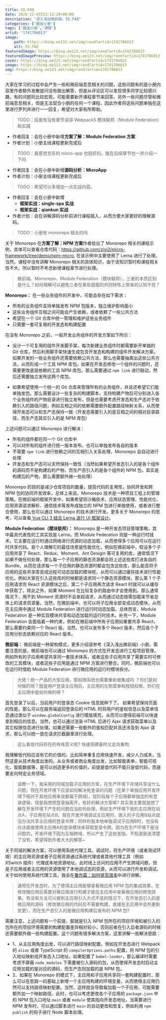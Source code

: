 ```yaml
---
title: 55.FAQ
date: 2025-11-03T23:13:29+08:00
description: "深入浅出微前端，55.FAQ"
categories: ['掘金小册']
tags: ['掘金小册','课程']
artid: "1741706013"
image:
    path: https://bing.ee123.net/img/rand?artid=1741706013
    alt: 55.FAQ
featuredImage: https://bing.ee123.net/img/rand?artid=1741706013
featuredImagePreview: https://bing.ee123.net/img/rand?artid=1741706013
cover: https://bing.ee123.net/img/rand?artid=1741706013
image: https://bing.ee123.net/img/rand?artid=1741706013
img: https://bing.ee123.net/img/rand?artid=1741706013
---
```


大家在学习的过程中会产生一些和微前端息息相关的问题，这些问题有的是小册内容里作者额外发散提问没有做出解答，但是从评论区可以发现很多同学比较感兴趣，有的问题则比较宏观，可能需要新开课程章节来回答，另外一些问题尽管和微前端息息相关，但是无法契合小册的任何一个课程，因此作者将这些问题单独在这里进行罗列并进行一一回复，希望对大家有所帮助。


> TODO：后面有没有章节讲讲 Webpack5 模块联邦（Module Federation）和实践

- 作者回复：会在小册中新增**方案了解：Module Federation 方案**
- 作者计划：小册主线课程更新完成后


> TODO：我感觉京东的 micro-app 也挺好的，能在后续章节也一并介绍一下吗

- 作者回复：会在小册中新增**源码分析：MicroApp**
- 作者计划：小册主线课程更新完成后

> TODO：希望可以多增加一点实战内容。

- 作者回复：会在小册中新增
    - **框架实战：single-spa 实战**
    - **框架实战：qiankun 实战**
- 作者计划：会在讲解源码分析前进行课程插入，从而方便大家更好的理解源码。


> TODO：小册有 monorepo 相关的吗

关于 Monorepo 在**方案了解：NPM 方案**作者给出了 Monorepo 相关的课程示例，具体可以查看仓库代码：https://github.com/ziyi2/micro-framework/tree/demo/npm-micro, 在该示例中主要使用了 Lerna 进行了处理。当然，课程中没有讲解 Monorepo 相关的具体知识，由于该知识暂时和课程相关性不大，所以暂时不考虑新增课程章节进行处理。


> 微前端、Monorepo、Module Federation（模块联邦），三者的本质区别是什么？如何理解可以避免三者在某些层面的共同特性上带来的认知干扰？

**Monorepo：** 在一些业务组件的开发中，可能会存在如下需求：

- 所有的业务组件支持单独发布 NPM 包版本，独立维护影响面小
- 这些业务组件互相之间可能会产生依赖，或者依赖了一些公共方法
- 希望在一个 Git 仓库中统一管理和维护这些业务组件
- 只需要一套可复用的开发态和构建配置

在没有 Monorepo 之前，一般开发业务组件的开发方案如下所示：

- 设计一个可复用的组件开发脚手架，每次新建业务组件时都需要新开单独的 Git 仓库，然后利用脚手架快速生成包含开发态和构建的组件开发解决方案。如果开发的一些业务组件还需要依赖公共方法，那么也需要抽离出这些公共方法，从而形成一个工具 NPM 库包。如果在开发态修改一个组件的问题时，还需要更改底层依赖的工具 NPM 库包，那么需要通过 `npm link` 进行联动，然后还需要独立发布这两个库包。

- 如果希望使用一个统一的 Git 仓库来管理所有的业务组件，并且还希望它们能单独发包。那么需要设计一些复杂的构建脚本，支持构建产物后可分别进入各个业务组件的产物目录进行独立发布，但是也需要考虑开发态和生产态对于依赖引入的路径问题，例如互相之间的依赖需要额外配置路径映射关系，从而使得开发态可以和生产态保持一致（开发态需要引入的是互相之间的相对目录路径，而生产态其实引入的是 NPM 库包）

上述问题可以通过 Monorepo 进行解决：

- 所有的组件都在同一个 Git 仓库中
- 可以对所有的组件进行统一版本发布，也可以单独发布各自的版本
- 不需要 `npm link` 进行依赖之间的互相引入关系处理，Monorepo 会自动进行处理
- 开发态和生产态可以天然保持一致性（当然如果希望开发态引入的是各个组件的源码而不是构建后的产物，而生产态引入的是各个组件的 NPM 包，其实是构建后的产物，那么需要额外做一些处理）

Monorepo 的目的是减少仓库项目的数量，提高代码的复用性，协同开发和跨 NPM 包的协同开发效率，总体上来说，Monorepo 技术是一种项目工程上的管理策略。在微前端的框架开发中，如果希望将沙箱技术、应用状态管理、性能优化、应用资源请求解析、通信技术等发布成独立的 NPM 包进行单独使用，或者进行整合使用，那么也可以通过 Monorepo 的技术进行开发。更多关于 Monorepo 的思考，可以查看[ Vue CLI 3 结合 Lerna 进行 UI 框架设计](https://juejin.cn/post/6844903817776103431)。


**Module Federation（模块联邦）：** Monorepo 是一种开发态项目管理策略，其中最具代表性的工具实现是 Lerna，而 Module Federation 则是一种运行时技术，它主要在运行时通过网络进行资源的动态加载，从而使得多个应用可以在运行时共享代码。我个人理解它的最佳场景是性能优化，例如在微前端中，假设多个子应用共享了 React、Redux、Moment、Ant Desigin 等可复用的库，通常情况下如果不做任何处理，那么每一个子应用的静态资源都会将上述这些库打进各自的 Bundle，从而在请求每一个子应用的静态资源时都会包含这些库，那么能否将子应用的这些共享库变成远程可动态加载的模块呢，从而可以通过缓存技术进行性能优化。例如大家在引入这些库的时候都是请求同一个静态资源模块，那么第 1 个子应用请求完 React 资源模块之后，第二个子应用再次请求 React 时就可以从缓存中获取了。除此之外，如果 Moment 在比较复杂的路由中才会使用到，那么通常情况下，用不到 Moment 资源时不会发起请求，从而通过动态按需加载来节省总体上的请求资源量。当然，在微前端中，也可以将子应用全部变成动态模块，从而在主应用中通过 Module Federation 进行运行时动态加载。总体而言，Module Federation 是一种实现模块共享和动态加载的运行时技术。补充一下，Module Federation 会面临着一种约束，例如在微前端中所有子应用如果要共享 React，那么需要约束同一个 React 版，当然，也可以发布多个 React 版本，然后各个子应用分别去依赖对应的 React 版本。

**微前端：** 微前端是一种架构模式，更多介绍请参考《深入浅出微前端》小册。需要注意的是，微前端也可以通过 Monorepo 的方式在开发态进行工程项目管理，例如所有的子应用希望共享同一套技术体系，或者这些子应用共享了需要实时可修改的工具模块，或者这些子应用是通过 NPM 方案进行整合。同时，微前端也可以在运行时借助 Module Federation 进行微应用的运行时模块拆分。


> 大佬！统一产品的大型应用，那权限系统也需要重新做集成吗 ？你们是如何做的呀？就是用户登录主应用后，主应用的左侧菜单和按钮权限，你们在主应用中是如何做的呀？

首先登录了以后，当前用户的登录态 Cookie 信息就种下了。 如果希望保持页面的性能，那么可以在服务端返回登录后的 HTML 时将用户的鉴权信息以及菜单信息通过类似于 `window.globalConfig` 进行模版填充，从而可以使得前端可以快速拿到相应的信息。当然，也可以通过渲染 HTML 后进行 Ajax 请求获取菜单以及其它权限信息进行处理。如果还需要一些额外的鉴权匹配并且还涉及到 Ajax 请求，那么可以统一放在请求拦截器里进行处理。


> 这么看低代码存在的有啥意义呢? 快速搭建最终又走向重构

我理解低代码应该有它的价值的，比如简单重复应用快速开发，减少人力成本，当然这是从技术角度出发的。从业务或者商业角度出发，比如智能表单，智能可视化，智能数据等，是可以创造更多的价值的，前提是低代码不能只是低代码，而是要走向特定业务领域。

> 请教一下，我采用的同域加载子应用的方案，在生产环境下存储共享没什么问题，但在开发环境下应该如何解决免登录的问题（在某个单独应用开发环境下相对于其他应用来说都属于跨域)，现阶段每个子应用都单独加的有登录逻辑，但是我想把登录抽离开，有好的解决方案嘛? 其实我主要就是想了解在开发环境下产生的问题应当如何处理，例如生产环境下我的主应用在站点A，子应用在站点B，我在开发环境调试主应用时，嵌入的子应用B站点就没办法共享主应用的登录令牌；同样的我本地单独调试子应用B时，也没有办法直接使用主应用A的登录模块来获取登录令牌。因为在生产环境下是没问题的，开发环境下因为互相跨域，所以产生了这些苦恼。不知道我说清楚了没有，希望得到作者大大的解答~

关于同域的解决方案，可以使用系统代理工具。调试时，将生产环境（或者测试环境）的主应用资源或者子应用资源通过系统代理或者其他代理工具（例如 XSwitch 插件）代理成本地资源地址，此时线上访问的应用不产生跨域问题，但是子应用或者主应用的资源使用了本地调试态的资源，从而可以进行开发和调试。关于如何使用系统代理工具，我会在[番外篇：如何提高效率](https://juejin.cn/book/7258893482318626868/section/7292031353426542619)中进行讲解。


> 通常在开发态时，为了使得主应用能够查看微应用 NPM 包的集成效果，在修改微应用后需要对微应用进行构建才能在主应用中查看微应用的修改效果。有没有方法可以做到主应用引入方式不变的情况下，在开发态引入的是微应用的源码（修改微应用的代码后不需要构建，直接在主应用中会热更新变更），而在生产态引入的是微应用构建后发布的 NPM 包?

需要注意，上述问题有一个前提，那就是引入 NPM 包所在的项目环境和被引入的包所在的项目环境需要的构建配置差异相对较小，否则前者在引入后者源码的时候还需要额外做一些构建配置。这个问题有很多解决方案，这里讲解一些解决思路：

- 1、从主应用角度出发，可以进行路径映射配置，例如在开发态进行 Webpack 的 `alias` 或者 TypeScript 的 `compilerOptions.paths` 配置，将 NPM 包的引入地址映射成开发态入口地址，如果配置了 `babel-loader`，那么编译时需要考虑不屏蔽 `node_modules` 下需要被引入源码的包，从而使得开发态时启动主应用加载的是对应的源码，而生产态则加载的是 NPM 包。
- 2、如果在 Monorepo 的模式下，主应用和子应用共享同一套构建配置时，那么可以在思路一的基础上新增一个主应用构建的环境变量，从而使得主应用仍然可以支持路径映射配置。当然，这样就会导致每加载一个子应用，可能需要额外加一个映射路径。此时，也可以考虑更改各个子应用的 `package.json` 中的 NPM 包入口地址 `main` 或者 `module` 使其指向开发态地址，当需要进行 NPM 发布时，可以通过脚本进行 `main` 的自动更改和恢复，例如利用 `npm publish` 的钩子进行 Node 脚本处理。






